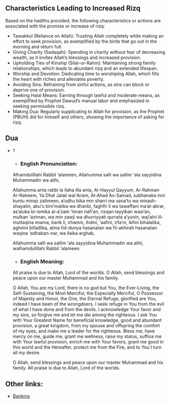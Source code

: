 

## Characteristics Leading to Increased Rizq

Based on the hadiths provided, the following characteristics or actions are associated with the promise or increase of rizq:

- Tawakkul (Reliance on Allah): Trusting Allah completely while making an effort to seek provision, as exemplified by the birds that go out in the morning and return full.
- Giving Charity (Sadaqah): Spending in charity without fear of decreasing wealth, as it invites Allah’s blessings and increased provision.
- Upholding Ties of Kinship (Silat-ur-Rahm): Maintaining strong family relationships, which leads to abundant rizq and an extended lifespan.
- Worship and Devotion: Dedicating time to worshiping Allah, which fills the heart with riches and alleviates poverty.
- Avoiding Sins: Refraining from sinful actions, as sins can block or deprive one of provision.
- Seeking Halal Means: Earning through lawful and moderate means, as exemplified by Prophet Dawud’s manual labor and emphasized in seeking permissible rizq. 
- Making Dua: Regularly supplicating to Allah for provision, as the Prophet (PBUH) did for himself and others, showing the importance of asking for rizq.

## Dua
- 1
    - ### **English Pronunciation**: 
    Alhamdulillahi Rabbil ‘alameen, Allahumma salli wa sallim ‘ala sayyidina Muhammadin wa alihi, 
    
    Allahumma anta rabbi la ilaha illa anta, Al-Hayyul Qayyum, Ar-Rahman Ar-Raheem, Ya Dhal Jalali wal Ikram, Al-Ahad As-Samad, subhanaka inni kuntu minaz zalimeen, a’udhu bika min sharri ma sana’tu wa minash-shayatin, abu’u bini’matika wa dhanbi, faghfir li wa tawaffani ma’al-abrar, as’aluka bi-ismika al-a’zam ‘ilman nafi’an, rizqan tayyiban wasi’an, mulkan ‘aziman, wa min zawji wa dhurriyyati qurrata a’yunin, waj’alni lil-muttaqina imama, barik li, irhamni, ihdini, ‘aafini, irfa’ni, ikfini bihalalika, aghnini bifadlika, atina fid-dunya hasanatan wa fil-akhirati hasanatan waqina ‘adhaban-nar, wa ilaika arghab, 
    
    Allahumma salli wa sallim ‘ala sayyidina Muhammadin wa alihi, walhamdulillahi Rabbil ‘alameen.  
    
    - ### **English Meaning**: 
    All praise is due to Allah, Lord of the worlds. O Allah, send blessings and peace upon our master Muhammad and his family. 
    
    O Allah, You are my Lord, there is no god but You, the Ever-Living, the Self-Sustaining, the Most Merciful, the Especially Merciful, O Possessor of Majesty and Honor, the One, the Eternal Refuge, glorified are You, indeed I have been of the wrongdoers. I seek refuge in You from the evil of what I have done and from the devils. I acknowledge Your favor and my sins, so forgive me and let me die among the righteous. I ask You with Your Greatest Name for beneficial knowledge, good and abundant provision, a great kingdom, from my spouse and offspring the comfort of my eyes, and make me a leader for the righteous. Bless me, have mercy on me, guide me, grant me wellness, raise my status, suffice me with Your lawful provision, enrich me with Your favors, grant me good in this world and the Hereafter, protect me from the Fire, and to You I turn all my desire. 
    
    O Allah, send blessings and peace upon our master Muhammad and his family. All praise is due to Allah, Lord of the worlds.



## Other links:
- [Banking](Banking.md)



